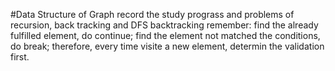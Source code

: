 #Data Structure of Graph
record the study prograss and problems of recursion, back tracking and DFS
backtracking remember: find the already fulfilled element, do continue; find the element not matched the conditions, do break; therefore, every time visite a new element, determin the validation first.
